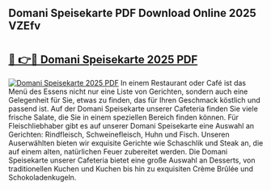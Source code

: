 ## Domani Speisekarte PDF Download Online 2025 VZEfv

# <h2><a href="http://gcdusfx.nevu.top/?p=Domani+Speisekarte">🔗 👉🔴 Domani Speisekarte 2025 PDF</a></h2>

[![Domani Speisekarte 2025 PDF](https://i.imgur.com/dBaPXMq.png)](http://gcdusfx.nevu.top/?p=Domani+Speisekarte)
In einem Restaurant oder Café ist das Menü des Essens nicht nur eine Liste von Gerichten, sondern auch eine Gelegenheit für Sie, etwas zu finden, das für Ihren Geschmack köstlich und passend ist. Auf der Domani Speisekarte unserer Cafeteria finden Sie viele frische Salate, die Sie in einem speziellen Bereich finden können. Für Fleischliebhaber gibt es auf unserer Domani Speisekarte eine Auswahl an Gerichten: Rindfleisch, Schweinefleisch, Huhn und Fisch. Unseren Auserwählten bieten wir exquisite Gerichte wie Schaschlik und Steak an, die auf einem alten, natürlichen Feuer zubereitet werden. Die Domani Speisekarte unserer Cafeteria bietet eine große Auswahl an Desserts, von traditionellen Kuchen und Kuchen bis hin zu exquisiten Crème Brûlée und Schokoladenkugeln.
